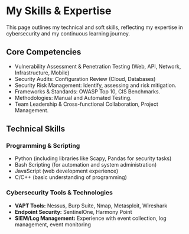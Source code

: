 # My Skills & Expertise

This page outlines my technical and soft skills, reflecting my expertise in cybersecurity and my continuous learning journey.

## Core Competencies

* Vulnerability Assessment & Penetration Testing (Web, API, Network, Infrastructure, Mobile)
* Security Audits: Configuration Review (Cloud, Databases)
* Security Risk Management: Identify, assessing and risk mitigation.
* Frameworks & Standards: OWASP Top 10, CIS Benchmarks.
* Methodologies: Manual and Automated Testing.
* Team Leadership & Cross-functional Collaboration, Project Management.

## Technical Skills

### Programming & Scripting
* Python (including libraries like Scapy, Pandas for security tasks)
* Bash Scripting (for automation and system administration)
* JavaScript (web development experience)
* C/C++ (basic understanding of programming)

### Cybersecurity Tools & Technologies
* **VAPT Tools:** Nessus, Burp Suite, Nmap, Metasploit, Wireshark
* **Endpoint Security:** SentinelOne, Harmony Point
* **SIEM/Log Management:** Experience with event collection, log management, event monitoring